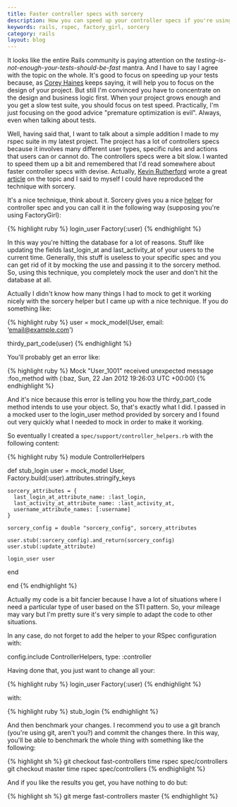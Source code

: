 ```yaml
---
title: Faster controller specs with sorcery
description: How you can speed up your controller specs if you're using sorcery
keywords: rails, rspec, factory_girl, sorcery
category: rails
layout: blog
---
```


It looks like the entire Rails community is paying attention on the *testing-is-not-enough-your-tests-should-be-fast* mantra. And I have to say I agree with the topic on the whole. It's good to focus on speeding up your tests because, as [Corey Haines](http://coreyhaines.com/) keeps saying, it will help you to focus on the design of your project. But still I'm convinced you have to concentrate on the design and business logic first. When your project grows enough and you get a slow test suite, you should focus on test speed. Practically, I'm just focusing on the good advice "premature optimization is evil". Always, even when talking about tests.

Well, having said that, I want to talk about a simple addition I made to my rspec suite in my latest project. The project has a lot of controllers specs because it involves many different user types, specific rules and actions that users can or cannot do. The controllers specs were a bit slow. I wanted to speed them up a bit and remembered that I'd read somewhere about faster controller specs with devise. Actually, [Kevin Rutherford](http://www.kevinrutherford.co.uk/) wrote a great [article](http://silkandspinach.net/2011/08/07/faster-rails-controller-specs/) on the topic and I said to myself I could have reproduced the technique with sorcery.

It's a nice technique, think about it. Sorcery gives you a nice [helper](https://github.com/NoamB/sorcery/blob/master/lib/sorcery/test_helpers/rails.rb) for controller spec and you can call it in the following way (supposing you're using FactoryGirl):

{% highlight ruby %}
login_user Factory(:user)
{% endhighlight %}

In this way you're hitting the database for a lot of reasons. Stuff like updating the fields last_login_at and last_activity_at of your users to the current time. Generally, this stuff is useless to your specific spec and you can get rid of it by mocking the use and passing it to the sorcery method. So, using this technique, you completely mock the user and don't hit the database at all.

Actually I didn't know how many things I had to mock to get it working nicely with the sorcery helper but I came up with a nice technique. If you do something like:

{% highlight ruby %}
user = mock_model(User, email: ‘email@example.com')

thirdy_part_code(user)
{% endhighlight %}

You'll probably get an error like:

{% highlight ruby %}
Mock "User_1001" received unexpected message :foo_method with (:baz, Sun, 22 Jan 2012 19:26:03 UTC +00:00)
{% endhighlight %}

And it's nice because this error is telling you how the thirdy_part_code method intends to use your object. So, that's exactly what I did. I passed in a mocked user to the login_user method provided by sorcery and I found out very quickly what I needed to mock in order to make it working.

So eventually I created a `spec/support/controller_helpers.rb` with the following content:

{% highlight ruby %}
module ControllerHelpers

  def stub_login
    user = mock_model User, Factory.build(:user).attributes.stringify_keys

    sorcery_attributes = {
      last_login_at_attribute_name: :last_login,
      last_activity_at_attribute_name: :last_activity_at,
      username_attribute_names: [:username]
    }

    sorcery_config = double "sorcery_config", sorcery_attributes

    user.stub(:sorcery_config).and_return(sorcery_config)
    user.stub(:update_attribute)

    login_user user
  end

end
{% endhighlight %}

Actually my code is a bit fancier because I have a lot of situations where I need a particular type of user based on the STI pattern. So, your mileage may vary but I'm pretty sure it's very simple to adapt the code to other situations.

In any case, do not forget to add the helper to your RSpec configuration with:

config.include ControllerHelpers, type: :controller

Having done that, you just want to change all your:

{% highlight ruby %}
login_user Factory(:user)
{% endhighlight %}

with:

{% highlight ruby %}
stub_login
{% endhighlight %}

And then benchmark your changes. I recommend you to use a git branch (you're using git, aren't you?) and commit the changes there. In this way, you'll be able to benchmark the whole thing with something like the following:

{% highlight sh %}
git checkout fast-controllers
time rspec spec/controllers
git checkout master
time rspec spec/controllers
{% endhighlight %}

And if you like the results you get, you have nothing to do but:

{% highlight sh %}
git merge fast-controllers master
{% endhighlight %}
